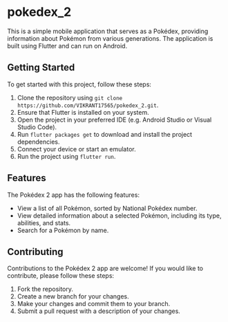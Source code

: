 # pokedex_2

This is a simple mobile application that serves as a Pokédex, providing information about Pokémon from various generations. The application is built using Flutter and can run on Android.

## Getting Started
To get started with this project, follow these steps:

1. Clone the repository using `git clone https://github.com/VIKRANT17565/pokedex_2.git`.
2. Ensure that Flutter is installed on your system.
3. Open the project in your preferred IDE (e.g. Android Studio or Visual Studio Code).
4. Run `flutter packages get` to download and install the project dependencies.
5. Connect your device or start an emulator.
6. Run the project using `flutter run`.

## Features
The Pokédex 2 app has the following features:

- View a list of all Pokémon, sorted by National Pokédex number.
- View detailed information about a selected Pokémon, including its type, abilities, and stats.
- Search for a Pokémon by name.


## Contributing
Contributions to the Pokédex 2 app are welcome! If you would like to contribute, please follow these steps:

1. Fork the repository.
2. Create a new branch for your changes.
3. Make your changes and commit them to your branch.
4. Submit a pull request with a description of your changes.
